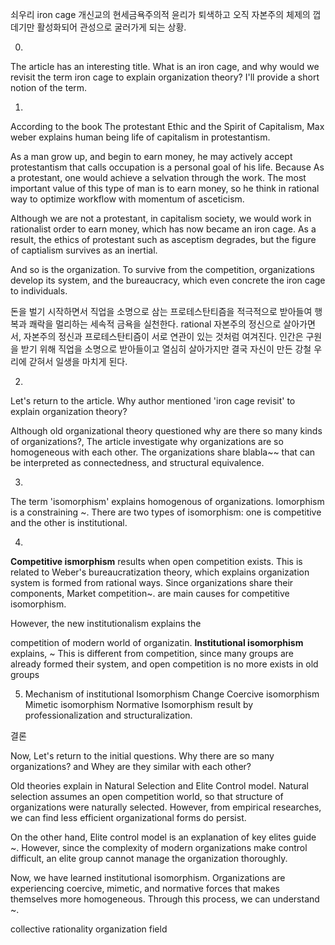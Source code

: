 쇠우리 iron cage
개신교의 현세금욕주의적 윤리가 퇴색하고 오직 자본주의 체제의 껍데기만 활성화되어 관성으로 굴러가게 되는 상황. 

0. 
The article has an interesting title. What is an iron cage, and why would we revisit the term iron cage to explain organization theory? I'll provide a short notion of the term. 

1. 
According to the book The protestant Ethic and the Spirit of Capitalism, Max weber explains human being life of capitalism in protestantism.

As a man grow up, and begin to earn money, he may actively accept protestantism that calls occupation is a personal goal of his life. Because As a protestant, one would achieve a selvation through the work. The most important value of this type of man is to earn money, so he think in rational way to optimize workflow with momentum of asceticism. 

Although we are not a protestant, in capitalism society, we would work in rationalist order to earn money, which has now became an iron cage. As a result, the ethics of protestant such as asceptism degrades, but the figure of captialism survives as an inertial. 

And so is the organization. To survive from the competition, organizations develop its system, and the bureaucracy, which even concrete the iron cage to individuals. 

돈을 벌기 시작하면서 직업을 소명으로 삼는 프로테스탄티즘을 적극적으로 받아들여 행복과 쾌락을 멀리하는 세속적 금욕을 실천한다. rational 자본주의 정신으로 살아가면서, 자본주의 정신과 프로테스탄티즘이 서로 연관이 있는 것처럼 여겨진다. 인간은 구원을 받기 위해 직업을 소명으로 받아들이고 열심히 살아가지만 결국 자신이 만든 강철 우리에 갇혀서 일생을 마치게 된다. 

2. 
Let's return to the article. Why author mentioned 'iron cage revisit' to explain organization theory?

Although old organizational theory questioned why are there so many kinds of organizations?, 
The article investigate why organizations are so homogeneous with each other. 
The organizations share blabla~~ that can be interpreted as connectedness, and structural equivalence. 

3.
The term 'isomorphism' explains homogenous of organizations. 
Iomorphism is a constraining ~. 
There are two types of isomorphism: one is competitive and the other is institutional. 

4.
**Competitive ismorphism** results when open competition exists. 
This is related to Weber's bureaucratization theory, which explains organization system is formed from rational ways. 
Since organizations share their components, Market competition~. are main causes for competitive isomorphism. 

However, the new institutionalism explains the

competition of modern world of organizatin. 
**Institutional isomorphism** 
explains, ~
This is different from competition, since many groups are already formed their system, and open competition is no more exists in old groups


5. Mechanism of institutional Isomorphism Change
Coercive isomorphism
Mimetic isomorphism 
Normative Isomorphism result by professionalization and structuralization. 



결론 

Now, Let's return to the initial questions. 
Why there are so many organizations? and Whey are they similar with each other?

Old theories explain in Natural Selection and Elite Control model. 
Natural selection assumes an open competition world, so that structure of organizations were naturally selected. However, from empirical researches, we can find less efficient organizational forms do persist. 

On the other hand, Elite control model is an explanation of key elites guide ~. 
However, since the complexity of modern organizations make control difficult, an elite group cannot manage the organization thoroughly. 

Now, we have learned institutional isomorphism. 
Organizations are experiencing coercive, mimetic, and normative forces that makes themselves more homogeneous. 
Through this process, we can understand ~. 




collective rationality 
organization field 
